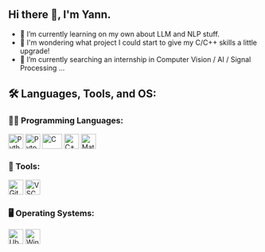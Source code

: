 ## Hi there 👋, I'm Yann.

- 🌱 I’m currently learning on my own about LLM and NLP stuff.
- 🤔 I'm wondering what project I could start to give my C/C++ skills a little upgrade! 
- 🔭 I’m currently searching an internship in Computer Vision / AI / Signal Processing ...

## 🛠️ Languages, Tools, and OS:

### 🧑‍💻 Programming Languages:
<p align="left">
  <img src="https://cdn.jsdelivr.net/gh/devicons/devicon/icons/python/python-original.svg" alt="Python" width="30" height="30"/>
  <img src="https://cdn.jsdelivr.net/gh/devicons/devicon/icons/pytorch/pytorch-original.svg" alt="Pytorch" width="30" height="30"/>
  <img src="https://cdn.jsdelivr.net/gh/devicons/devicon/icons/c/c-original.svg" alt="C" width="40" height="30"/>
  <img src="https://cdn.jsdelivr.net/gh/devicons/devicon/icons/cplusplus/cplusplus-original.svg" alt="C++" width="30" height="30"/>
  <img src="https://cdn.jsdelivr.net/gh/devicons/devicon/icons/matlab/matlab-original.svg" alt="Matlab" width="30" height="30"/>
</p>

### 🔧 Tools:
<p align="left">
  <img src="https://cdn.jsdelivr.net/gh/devicons/devicon/icons/git/git-original.svg" alt="Git" width="30" height="30"/>
  <img src="https://cdn.jsdelivr.net/gh/devicons/devicon/icons/vscode/vscode-original.svg" alt="VSCode" width="30" height="30"/>
</p>

### 🖥️ Operating Systems:
<p align="left">
  <img src="https://cdn.jsdelivr.net/gh/devicons/devicon/icons/ubuntu/ubuntu-original.svg" alt="Ubuntu" width="30" height="30"/>
  <img src="https://cdn.jsdelivr.net/gh/devicons/devicon/icons/windows11/windows11-original.svg" alt="Windows 11" width="30" height="30"/>
</p>
